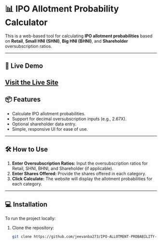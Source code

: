 # 📊 IPO Allotment Probability Calculator  

This is a web-based tool for calculating **IPO allotment probabilities** based on **Retail**, **Small HNI (SHNI)**, **Big HNI (BHNI)**, and **Shareholder** oversubscription ratios.  

---

## 🚀 **Live Demo**  
[Visit the Live Site](https://jeevanba273.github.io/IPO-ALLOTMENT-PROBABILITY-FINDER/)  
---

## 📦 **Features**  
- Calculate IPO allotment probabilities.  
- Support for decimal oversubscription inputs (e.g., 2.67X).  
- Optional shareholder data entry.  
- Simple, responsive UI for ease of use.  

---

## 🛠️ **How to Use**  
1. **Enter Oversubscription Ratios:** Input the oversubscription ratios for Retail, SHNI, BHNI, and Shareholder (if applicable).  
2. **Enter Shares Offered:** Provide the shares offered in each category.  
3. **Click Calculate:** The website will display the allotment probabilities for each category.  

---

## 💻 **Installation**  
To run the project locally:  

1. Clone the repository:  
   ```bash
   git clone https://github.com/jeevanba273/IPO-ALLOTMENT-PROBABILITY-FINDER.git
